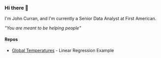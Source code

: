 ### Hi there 👋
I'm John Curran, and I'm currently a Senior Data Analyst at First American.

*"You are meant to be helping people"*

#### Repos
- [Global Temperatures](https://github.com/curohn/global_temperatures) - Linear Regression Example
<!--
**curohn/curohn** is a ✨ _special_ ✨ repository because its `README.md` (this file) appears on your GitHub profile.

Here are some ideas to get you started:

- 🔭 I’m currently working on ...
- 🌱 I’m currently learning ...
- 👯 I’m looking to collaborate on ...
- 🤔 I’m looking for help with ...
- 💬 Ask me about ...
- 📫 How to reach me: ...
- 😄 Pronouns: ...
- ⚡ Fun fact: ...
-->

